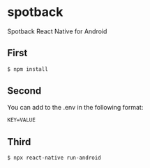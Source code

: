 # spotback
Spotback React Native for Android


## First

```sh
$ npm install
```

## Second

You can add to the .env in the following format:

```txt
KEY=VALUE
```

## Third

```sh
$ npx react-native run-android  
```